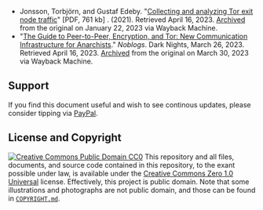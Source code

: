 - Jonsson, Torbjörn, and Gustaf Edeby. "[Collecting and analyzing Tor exit node traffic](https://www.diva-portal.org/smash/get/diva2:1575255/FULLTEXT01.pdf)" \[PDF, 761 kb\] . (2021). Retrieved April 16, 2023. [Archived](https://web.archive.org/web/20230122050428/https://www.diva-portal.org/smash/get/diva2:1575255/FULLTEXT01.pdf) from the original on January 22, 2023 via Wayback Machine.
- "[The Guide to Peer-to-Peer, Encryption, and Tor: New Communication Infrastructure for Anarchists](https://darknights.noblogs.org/post/2023/03/26/the-guide-to-peer-to-peer-encryption-and-tor-new-communication-infrastructure-for-anarchists/)." *Noblogs*. Dark Nights, March 26, 2023. Retrieved April 16, 2023. [Archived](https://web.archive.org/web/20230330191912/https://darknights.noblogs.org/post/2023/03/26/the-guide-to-peer-to-peer-encryption-and-tor-new-communication-infrastructure-for-anarchists) from the original on March 30, 2023 via Wayback Machine.
## Support
If you find this document useful and wish to see continous updates, please consider tipping via [PayPal](https://paypal.me/bglamours).
## License and Copyright
[![Creative Commons Public Domain CC0](https://licensebuttons.net/p/zero/1.0/80x15.png)](http://creativecommons.org/publicdomain/zero/1.0/)
This repository and all files, documents, and source code contained in this repository, to the exant possible under law, is available under the [Creative Commons Zero 1.0 Universal](http://creativecommons.org/publicdomain/zero/1.0/) license. Effectively, this project is public domain. Note that some illustrations and photographs are not public domain, and those can be found in [`COPYRIGHT.md`](./COPYRIGHT.md).
